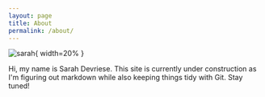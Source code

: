 ```yaml
---
layout: page
title: About
permalink: /about/
---
```


![sarah](https://avatars1.githubusercontent.com/u/13733333?v=4&s=460){ width=20% }

Hi, my name is Sarah Devriese. This site is currently under construction as I'm figuring out markdown while also keeping things tidy with Git. Stay tuned!




